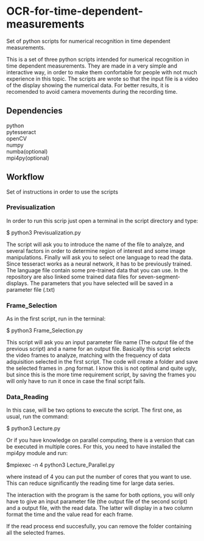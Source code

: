 # OCR-for-time-dependent-measurements
Set of python scripts for numerical recognition in time dependent measurements.

This is a set of three python scripts intended for numerical recognition in time dependent measurements. They are made in a very simple and interactive way, in order to make them confortable for people with not much experience in this topic. The scripts are wrote so that the input file is a video of the display showing the numerical data. For better results, it is recomended to avoid camera movements during the recording time. 

## Dependencies

  python<br> 
  pytesseract<br> 
  openCV<br> 
  numpy<br> 
  numba(optional)<br> 
  mpi4py(optional)<br> 

## Workflow
  Set of instructions in order to use the scripts
### Previsualization
  In order to run this scrip just open a terminal in the script directory and type:<br>
  
  $ python3 Previsualization.py<br>
  
  The script will ask you to introduce the name of the file to analyze, and several factors in order to determine region of interest and some image manipulations. Finally will ask you to select one language to read the data. Since tesseract works as a neural network, it has to be previously trained. The language file contain some pre-trained data that you can use. In the repository are also linked some trained data files for seven-segment-displays. The parameters that you have selected will be saved in a parameter file (.txt)
  
### Frame_Selection
 As in the first script, run in the terminal:<br>
 
 $ python3 Frame_Selection.py<br>
 
 This script will ask you an input parameter file name (The output file of the previous script) and a name for an output file. Basically this script selects the video frames to analyze, matching with the frequency of data adquisition selected in the first script. The code will create a folder and save the selected frames in .png format. I know this is not optimal and quite ugly, but since this is the more time requirement script, by saving the frames you will only have to run it once in case the final script fails.
 
### Data_Reading
  In this case, will be two options to execute the script. The first one, as usual, run the command:<br>
  
  $ python3 Lecture.py<br>
  
  Or if you have knowledge on parallel computing, there is a version that can be executed in multiple cores. For this, you need to have installed the mpi4py module and run:<br>
  
  $mpiexec -n 4 python3 Lecture_Parallel.py<br>
  
  where instead of 4 you can put the number of cores that you want to use. This can reduce significantly the reading time for large data series.<br>
  
  The interaction with the program is the same for both options, you will only have to give an input parameter file (the output file of the second script) and a output file, with the read data. The latter will display in a two column format the time and the value read for each frame.<br>
  
  If the read process end succesfully, you can remove the folder containing all the selected frames.
  
  
  
  
